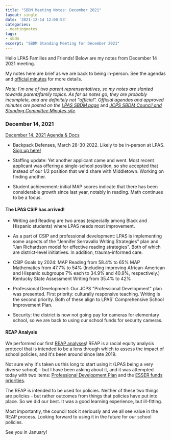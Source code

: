 ```yaml
---
title: "SBDM Meeting Notes: December 2021"
layout: single
date: '2021-12-14 12:00:53'
categories:
- meetingnotes
tags:
- sbdm
excerpt: "SBDM Standing Meeting for December 2021"
---
```


Hello LPAS Families and Friends! Below are my notes from December 14 2021 meeting.

My notes here are brief as we are back to being in-person. See the agendas and [official minutes](https://sppublic.jefferson.kyschools.us/sbdm/SitePages/Home.aspx) for more details.

*Note: I'm one of two parent reprensentatives, so my notes are slanted towards parent/family topics. As far as notes go, they are probably incomplete, and are definitely not "official". Official agendas and approved minutes are posted on the* [*LPAS SBDM page*](http://lincoln.jefferson.kyschools.us/groups/14915/site_based_decision_making_council_sbdm/sbdm) and [*JCPS SBDM Council and Standing Committee Minutes site*](https://sppublic.jefferson.kyschools.us/sbdm/SitePages/Home.aspx).


### December 14, 2021 ###
[December 14, 2021 Agenda & Docs](https://drive.google.com/drive/u/0/folders/1jsXNY-WSpr49Bm6lg3VReT3N1GDrhWfV)

- Backpack Defenses, March 28-30 2022. Likely to be in-person at LPAS. [Sign up here!](https://docs.google.com/forms/d/e/1FAIpQLSf68YGF1y0z4Vohe1Ruz9hK2U_DmDnKP-RPa4Y5wpJWr16cbA/viewform)

- Staffing update: Yet another applicant came and went. Most recent applicant was offering a single-school position, so she accepted that instead of our 1/2 position that we'd share with Middletown. Working on finding another.

- Student achievement: initial MAP scores indicate that there has been considerable growth since last year, notably in reading. Math continues to be a focus.

#### The LPAS CSIP has arrived! ####

- Writing and Reading are two areas (especially among Black and Hispanic students) where LPAS needs most improvement.

- As a part of CSIP and professional development: LPAS is implementing some aspects of the "Jennifer Serravallo Writing Strategies" plan and "Jan Richardson model for effective reading strategies". Both of which are district-level initiatives. In addition, trauma-informed care.

- CSIP Goals by 2024:
MAP Reading from 58.4% to 65%
MAP Mathematics from 47.7% to 54% (Including improving African-American and Hispanic subgroups 7% each to 34.9% and 40.9%, respectively.)
Kentucky State Assessment Writing from 35.4% to 42%

- Professional Development: Our JCPS "Professional Development" plan was presented. First priority: culturally responsive teaching. Writing is the second priority. Both of these align to LPAS' Comprehensive School Improvement Plan.

- Security: the district is now not going pay for cameras for elementary school, so we are back to using our school funds for security cameras. 

#### REAP Analysis ####

We performed our first [REAP analyses](https://www.jefferson.kyschools.us/department/diversity-equity-poverty-division/school-based-decision-making/council-member-resources)! REAP is a racial equity analysis protocol that is intended to be a lens through which to assess the impact of school policies, and it's been around since late 2019. 

Not sure why it's taken us this long to start using it (LPAS being a very diverse school) - but I have been asking about it, and it was attempted today with two items: [Professional Development Plan](https://drive.google.com/file/d/16gnQvVGAvc8R77jXTIojh5KGpAH7bVpM/view?usp=sharing) and the [ESSER funds priorities](https://docs.google.com/document/d/1pbJ4oq47KXH3ESbsH1sFJxSHNIQ853Li/edit?usp=sharing&ouid=114059578499564788568&rtpof=true&sd=true). 

The REAP is intended to be used for policies. Neither of these two things are policies - but rather outcomes from things that policies have put into place. So we did our best. It was a good learning experience, but ill-fitting. 

Most importantly, the council took it seriously and we all see value in the REAP process. Looking forward to using it in the future for our school policies.

See you in January!

